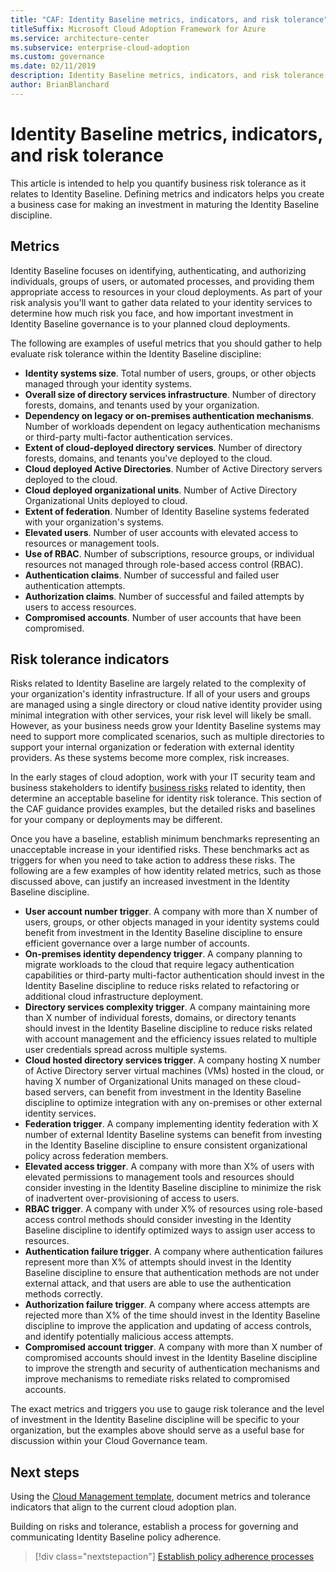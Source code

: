 ```yaml
---
title: "CAF: Identity Baseline metrics, indicators, and risk tolerance"
titleSuffix: Microsoft Cloud Adoption Framework for Azure
ms.service: architecture-center
ms.subservice: enterprise-cloud-adoption
ms.custom: governance
ms.date: 02/11/2019
description: Identity Baseline metrics, indicators, and risk tolerance
author: BrianBlanchard
---
```


# Identity Baseline metrics, indicators, and risk tolerance

This article is intended to help you quantify business risk tolerance as it relates to Identity Baseline. Defining metrics and indicators helps you create a business case for making an investment in maturing the Identity Baseline discipline.

## Metrics

Identity Baseline focuses on identifying, authenticating, and authorizing individuals, groups of users, or automated processes, and providing them appropriate access to resources in your cloud deployments. As part of your risk analysis you'll want to gather data related to your identity services to determine how much risk you face, and how important investment in Identity Baseline governance is to your planned cloud deployments.

The following are examples of useful metrics that you should gather to help evaluate risk tolerance within the Identity Baseline discipline:

- **Identity systems size**. Total number of users, groups, or other objects managed through your identity systems.
- **Overall size of directory services infrastructure**. Number of directory forests, domains, and tenants used by your organization.
- **Dependency on legacy or on-premises authentication mechanisms**. Number of workloads dependent on legacy authentication mechanisms or third-party multi-factor authentication services.
- **Extent of cloud-deployed directory services**. Number of directory forests, domains, and tenants you've deployed to the cloud.
- **Cloud deployed Active Directories**. Number of Active Directory servers deployed to the cloud.
- **Cloud deployed organizational units**. Number of Active Directory Organizational Units deployed to cloud.
- **Extent of federation**. Number of Identity Baseline systems federated with your organization's systems.  
- **Elevated users**. Number of user accounts with elevated access to resources or management tools.
- **Use of RBAC**. Number of subscriptions, resource groups, or individual resources not managed through role-based access control (RBAC).
- **Authentication claims**. Number of successful and failed user authentication attempts.
- **Authorization claims**. Number of successful and failed attempts by users to access resources.
- **Compromised accounts**. Number of user accounts that have been compromised.

## Risk tolerance indicators

Risks related to Identity Baseline are largely related to the complexity of your organization's identity infrastructure. If all of your users and groups are managed using a single directory or cloud native identity provider using minimal integration with other services, your risk level will likely be small. However, as your business needs grow your Identity Baseline systems may need to support more complicated scenarios, such as multiple directories to support your internal organization or federation with external identity providers. As these systems become more complex, risk increases.

In the early stages of cloud adoption, work with your IT security team and business stakeholders to identify [business risks](business-risks.md) related to identity, then determine an acceptable baseline for identity risk tolerance. This section of the CAF guidance provides examples, but the detailed risks and baselines for your company or deployments may be different.

Once you have a baseline, establish minimum benchmarks representing an unacceptable increase in your identified risks. These benchmarks act as triggers for when you need to take action to address these risks. The following are a few examples of how identity related metrics, such as those discussed above, can justify an increased investment in the Identity Baseline discipline.

- **User account number trigger**. A company with more than X number of users, groups, or other objects managed in your identity systems could benefit from investment in the Identity Baseline discipline to ensure efficient governance over a large number of accounts.
- **On-premises identity dependency trigger**. A company planning to migrate workloads to the cloud that require legacy authentication capabilities or third-party multi-factor authentication should invest in the Identity Baseline discipline to reduce risks related to refactoring or additional cloud infrastructure deployment.
- **Directory services complexity trigger**. A company maintaining more than X number of individual forests, domains, or directory tenants should invest in the Identity Baseline discipline to reduce risks related with account management and the efficiency issues related to multiple user credentials spread across multiple systems.
- **Cloud hosted directory services trigger**. A company hosting X number of Active Directory server virtual machines (VMs) hosted in the cloud, or having X number of Organizational Units managed on these cloud-based servers, can benefit from investment in the Identity Baseline discipline to optimize integration with any on-premises or other external identity services.
- **Federation trigger**. A company implementing identity federation with X number of external Identity Baseline systems can benefit from investing in the Identity Baseline discipline to ensure consistent organizational policy across federation members.
- **Elevated access trigger**. A company with more than X% of users with elevated permissions to management tools and resources should consider investing in the Identity Baseline discipline to minimize the risk of inadvertent over-provisioning of access to users.
- **RBAC trigger**. A company with under X% of resources using role-based access control methods should consider investing in the Identity Baseline discipline to identify optimized ways to assign user access to resources.
- **Authentication failure trigger**. A company where authentication failures represent more than X% of attempts should invest in the Identity Baseline discipline to ensure that authentication methods are not under external attack, and that users are able to use the authentication methods correctly.
- **Authorization failure trigger**. A company where access attempts are rejected more than X% of the time should invest in the Identity Baseline discipline to improve the application and updating of access controls, and identify potentially malicious access attempts.
- **Compromised account trigger**. A company with more than X number of compromised accounts should invest in the Identity Baseline discipline to improve the strength and security of authentication mechanisms and improve mechanisms to remediate risks related to compromised accounts.

The exact metrics and triggers you use to gauge risk tolerance and the level of investment in the Identity Baseline discipline will be specific to your organization, but the examples above should serve as a useful base for discussion within your Cloud Governance team.

## Next steps

Using the [Cloud Management template](./template.md), document metrics and tolerance indicators that align to the current cloud adoption plan.

Building on risks and tolerance, establish a process for governing and communicating Identity Baseline policy adherence.

> [!div class="nextstepaction"]
> [Establish policy adherence processes](compliance-processes.md)
